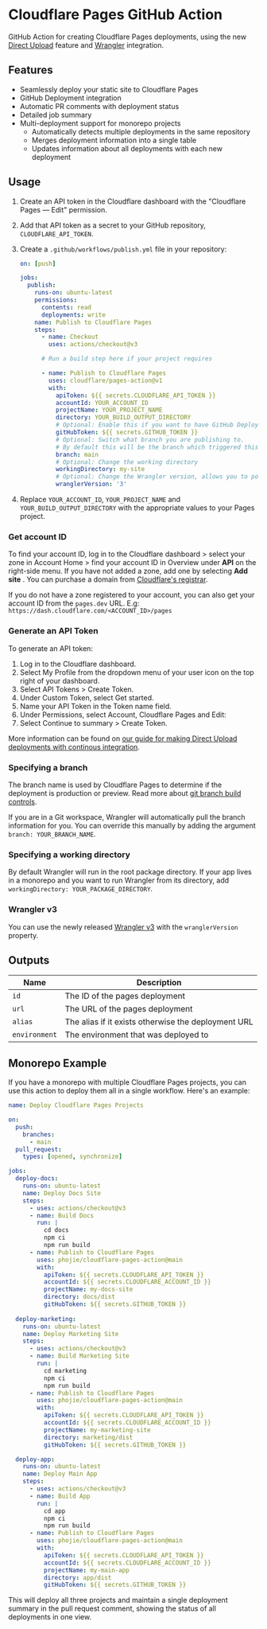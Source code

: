 # Cloudflare Pages GitHub Action

GitHub Action for creating Cloudflare Pages deployments, using the new [Direct Upload](https://developers.cloudflare.com/pages/platform/direct-upload/) feature and [Wrangler](https://developers.cloudflare.com/pages/platform/direct-upload/#wrangler-cli) integration.

## Features

- Seamlessly deploy your static site to Cloudflare Pages
- GitHub Deployment integration
- Automatic PR comments with deployment status
- Detailed job summary
- Multi-deployment support for monorepo projects
  - Automatically detects multiple deployments in the same repository
  - Merges deployment information into a single table
  - Updates information about all deployments with each new deployment

## Usage

1. Create an API token in the Cloudflare dashboard with the "Cloudflare Pages — Edit" permission.
1. Add that API token as a secret to your GitHub repository, `CLOUDFLARE_API_TOKEN`.
1. Create a `.github/workflows/publish.yml` file in your repository:

   ```yml
   on: [push]

   jobs:
     publish:
       runs-on: ubuntu-latest
       permissions:
         contents: read
         deployments: write
       name: Publish to Cloudflare Pages
       steps:
         - name: Checkout
           uses: actions/checkout@v3

         # Run a build step here if your project requires

         - name: Publish to Cloudflare Pages
           uses: cloudflare/pages-action@v1
           with:
             apiToken: ${{ secrets.CLOUDFLARE_API_TOKEN }}
             accountId: YOUR_ACCOUNT_ID
             projectName: YOUR_PROJECT_NAME
             directory: YOUR_BUILD_OUTPUT_DIRECTORY
             # Optional: Enable this if you want to have GitHub Deployments triggered
             gitHubToken: ${{ secrets.GITHUB_TOKEN }}
             # Optional: Switch what branch you are publishing to.
             # By default this will be the branch which triggered this workflow
             branch: main
             # Optional: Change the working directory
             workingDirectory: my-site
             # Optional: Change the Wrangler version, allows you to point to a specific version or a tag such as `beta`
             wranglerVersion: '3'
   ```

1. Replace `YOUR_ACCOUNT_ID`, `YOUR_PROJECT_NAME` and `YOUR_BUILD_OUTPUT_DIRECTORY` with the appropriate values to your Pages project.

### Get account ID

To find your account ID, log in to the Cloudflare dashboard > select your zone in Account Home > find your account ID in Overview under **API** on the right-side menu. If you have not added a zone, add one by selecting **Add site** . You can purchase a domain from [Cloudflare's registrar](https://developers.cloudflare.com/registrar/).

If you do not have a zone registered to your account, you can also get your account ID from the `pages.dev` URL. E.g: `https://dash.cloudflare.com/<ACCOUNT_ID>/pages`

### Generate an API Token

To generate an API token:

1. Log in to the Cloudflare dashboard.
2. Select My Profile from the dropdown menu of your user icon on the top right of your dashboard.
3. Select API Tokens > Create Token.
4. Under Custom Token, select Get started.
5. Name your API Token in the Token name field.
6. Under Permissions, select Account, Cloudflare Pages and Edit:
7. Select Continue to summary > Create Token.

More information can be found on [our guide for making Direct Upload deployments with continous integration](https://developers.cloudflare.com/pages/how-to/use-direct-upload-with-continuous-integration/#use-github-actions).

### Specifying a branch

The branch name is used by Cloudflare Pages to determine if the deployment is production or preview. Read more about
[git branch build controls](https://developers.cloudflare.com/pages/platform/branch-build-controls/#branch-build-controls).

If you are in a Git workspace, Wrangler will automatically pull the branch information for you. You can override this
manually by adding the argument `branch: YOUR_BRANCH_NAME`.

### Specifying a working directory

By default Wrangler will run in the root package directory. If your app lives in a monorepo and you want to run Wrangler from its directory, add `workingDirectory: YOUR_PACKAGE_DIRECTORY`.

### Wrangler v3

You can use the newly released [Wrangler v3](https://blog.cloudflare.com/wrangler3/) with the `wranglerVersion` property.

## Outputs

| Name          | Description                                         |
| ------------- | --------------------------------------------------- |
| `id`          | The ID of the pages deployment                      |
| `url`         | The URL of the pages deployment                     |
| `alias`       | The alias if it exists otherwise the deployment URL |
| `environment` | The environment that was deployed to                |

## Monorepo Example

If you have a monorepo with multiple Cloudflare Pages projects, you can use this action to deploy them all in a single workflow. Here's an example:

```yaml
name: Deploy Cloudflare Pages Projects

on:
  push:
    branches:
      - main
  pull_request:
    types: [opened, synchronize]

jobs:
  deploy-docs:
    runs-on: ubuntu-latest
    name: Deploy Docs Site
    steps:
      - uses: actions/checkout@v3
      - name: Build Docs
        run: |
          cd docs
          npm ci
          npm run build
      - name: Publish to Cloudflare Pages
        uses: phojie/cloudflare-pages-action@main
        with:
          apiToken: ${{ secrets.CLOUDFLARE_API_TOKEN }}
          accountId: ${{ secrets.CLOUDFLARE_ACCOUNT_ID }}
          projectName: my-docs-site
          directory: docs/dist
          gitHubToken: ${{ secrets.GITHUB_TOKEN }}
          
  deploy-marketing:
    runs-on: ubuntu-latest
    name: Deploy Marketing Site
    steps:
      - uses: actions/checkout@v3
      - name: Build Marketing Site
        run: |
          cd marketing
          npm ci
          npm run build
      - name: Publish to Cloudflare Pages
        uses: phojie/cloudflare-pages-action@main
        with:
          apiToken: ${{ secrets.CLOUDFLARE_API_TOKEN }}
          accountId: ${{ secrets.CLOUDFLARE_ACCOUNT_ID }}
          projectName: my-marketing-site
          directory: marketing/dist
          gitHubToken: ${{ secrets.GITHUB_TOKEN }}

  deploy-app:
    runs-on: ubuntu-latest
    name: Deploy Main App
    steps:
      - uses: actions/checkout@v3
      - name: Build App
        run: |
          cd app
          npm ci
          npm run build
      - name: Publish to Cloudflare Pages
        uses: phojie/cloudflare-pages-action@main
        with:
          apiToken: ${{ secrets.CLOUDFLARE_API_TOKEN }}
          accountId: ${{ secrets.CLOUDFLARE_ACCOUNT_ID }}
          projectName: my-main-app
          directory: app/dist
          gitHubToken: ${{ secrets.GITHUB_TOKEN }}
```

This will deploy all three projects and maintain a single deployment summary in the pull request comment, showing the status of all deployments in one view.
